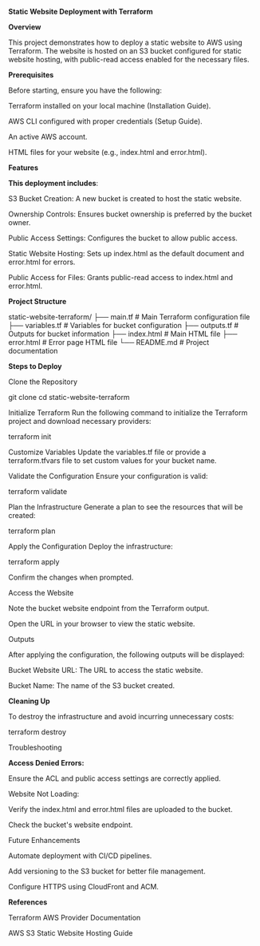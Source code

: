 **Static Website Deployment with Terraform**

**Overview**

This project demonstrates how to deploy a static website to AWS using Terraform. The website is hosted on an S3 bucket configured for static website hosting, with public-read access enabled for the necessary files.

**Prerequisites**

Before starting, ensure you have the following:

Terraform installed on your local machine (Installation Guide).

AWS CLI configured with proper credentials (Setup Guide).

An active AWS account.

HTML files for your website (e.g., index.html and error.html).

**Features**

**This deployment includes**:

S3 Bucket Creation: A new bucket is created to host the static website.

Ownership Controls: Ensures bucket ownership is preferred by the bucket owner.

Public Access Settings: Configures the bucket to allow public access.

Static Website Hosting: Sets up index.html as the default document and error.html for errors.

Public Access for Files: Grants public-read access to index.html and error.html.

**Project Structure**

static-website-terraform/
├── main.tf                # Main Terraform configuration file
├── variables.tf           # Variables for bucket configuration
├── outputs.tf             # Outputs for bucket information
├── index.html             # Main HTML file
├── error.html             # Error page HTML file
└── README.md              # Project documentation


**Steps to Deploy**

Clone the Repository

git clone <repository-url>
cd static-website-terraform

Initialize Terraform
Run the following command to initialize the Terraform project and download necessary providers:

terraform init

Customize Variables
Update the variables.tf file or provide a terraform.tfvars file to set custom values for your bucket name.

Validate the Configuration
Ensure your configuration is valid:

terraform validate

Plan the Infrastructure
Generate a plan to see the resources that will be created:

terraform plan

Apply the Configuration
Deploy the infrastructure:

terraform apply

Confirm the changes when prompted.

Access the Website

Note the bucket website endpoint from the Terraform output.

Open the URL in your browser to view the static website.

Outputs

After applying the configuration, the following outputs will be displayed:

Bucket Website URL: The URL to access the static website.

Bucket Name: The name of the S3 bucket created.

**Cleaning Up**

To destroy the infrastructure and avoid incurring unnecessary costs:

terraform destroy

Troubleshooting

**Access Denied Errors:**

Ensure the ACL and public access settings are correctly applied.

Website Not Loading:

Verify the index.html and error.html files are uploaded to the bucket.

Check the bucket's website endpoint.

Future Enhancements

Automate deployment with CI/CD pipelines.

Add versioning to the S3 bucket for better file management.

Configure HTTPS using CloudFront and ACM.

**References**

Terraform AWS Provider Documentation

AWS S3 Static Website Hosting Guide


